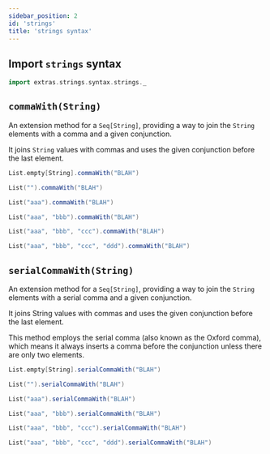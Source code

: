 ```yaml
---
sidebar_position: 2
id: 'strings'
title: 'strings syntax'
---
```


## Import `strings` syntax

```scala mdoc
import extras.strings.syntax.strings._
```

## `commaWith(String)`

An extension method for a `Seq[String]`, providing a way to join the `String` elements with a comma and a given conjunction.

It joins `String` values with commas and uses the given conjunction before the last element.

```scala mdoc
List.empty[String].commaWith("BLAH")

List("").commaWith("BLAH")

List("aaa").commaWith("BLAH")

List("aaa", "bbb").commaWith("BLAH")

List("aaa", "bbb", "ccc").commaWith("BLAH")

List("aaa", "bbb", "ccc", "ddd").commaWith("BLAH")

```

## `serialCommaWith(String)`

An extension method for a `Seq[String]`, providing a way to join the `String` elements with a serial comma and a given conjunction.

It joins String values with commas and uses the given conjunction before the last element.

This method employs the serial comma (also known as the Oxford comma),
which means it always inserts a comma before the conjunction unless there are only two elements.

```scala mdoc
List.empty[String].serialCommaWith("BLAH")

List("").serialCommaWith("BLAH")

List("aaa").serialCommaWith("BLAH")

List("aaa", "bbb").serialCommaWith("BLAH")

List("aaa", "bbb", "ccc").serialCommaWith("BLAH")

List("aaa", "bbb", "ccc", "ddd").serialCommaWith("BLAH")
```

